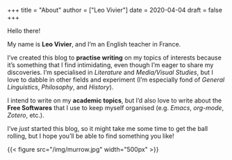 +++
title = "About"
author = ["Leo Vivier"]
date = 2020-04-04
draft = false
+++

Hello there!

My name is **Leo Vivier**, and I’m an English teacher in France.

I’ve created this blog to **practise writing** on my topics of interests because it’s something that I find intimidating, even though I’m eager to share my discoveries.  I’m specialised in _Literature_ and _Media/Visual Studies_, but I love to dabble in other fields and experiment (I’m especially fond of _General Linguistics_, _Philosophy_, and _History_).

I intend to write on my **academic topics**, but I’d also love to write about the **Free Softwares** that I use to keep myself organised (e.g. _Emacs_, _org-mode_, _Zotero_, etc.).

I’ve _just_ started this blog, so it might take me some time to get the ball rolling, but I hope you’ll be able to find something you like!

{{< figure src="/img/murrow.jpg" width="500px" >}}
